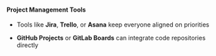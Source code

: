 #### Project Management Tools

- Tools like **Jira**, **Trello**, or **Asana** keep everyone aligned on priorities

- **GitHub Projects** or **GitLab Boards** can integrate code repositories directly


<aside class="notes">
</aside>
